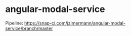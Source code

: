 # angular-modal-service

Pipeline:
https://snap-ci.com/jzimermann/angular-modal-service/branch/master
